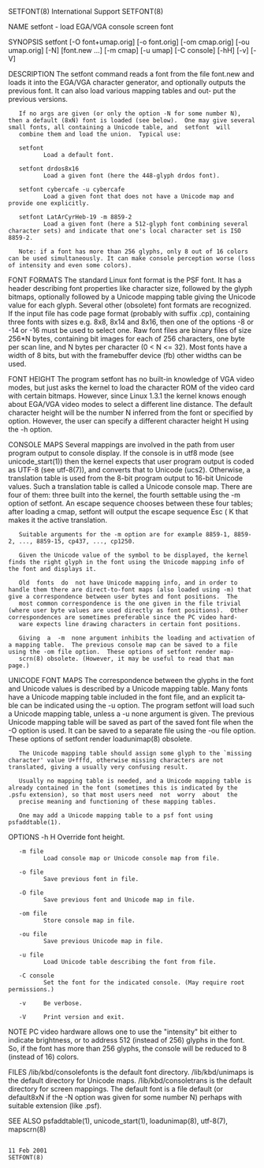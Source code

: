 SETFONT(8)                                                                                  International Support                                                                                  SETFONT(8)



NAME
       setfont - load EGA/VGA console screen font

SYNOPSIS
       setfont [-O font+umap.orig] [-o font.orig] [-om cmap.orig] [-ou umap.orig] [-N] [font.new ...]  [-m cmap] [-u umap] [-C console] [-hH] [-v] [-V]

DESCRIPTION
       The setfont command reads a font from the file font.new and loads it into the EGA/VGA character generator, and optionally outputs the previous font.  It can also load various mapping tables and out‐
       put the previous versions.

       If no args are given (or only the option -N for some number N), then a default (8xN) font is loaded (see below).  One may give several small fonts, all containing a Unicode table, and  setfont  will
       combine them and load the union.  Typical use:

       setfont
              Load a default font.

       setfont drdos8x16
              Load a given font (here the 448-glyph drdos font).

       setfont cybercafe -u cybercafe
              Load a given font that does not have a Unicode map and provide one explicitly.

       setfont LatArCyrHeb-19 -m 8859-2
              Load a given font (here a 512-glyph font combining several character sets) and indicate that one's local character set is ISO 8859-2.

       Note: if a font has more than 256 glyphs, only 8 out of 16 colors can be used simultaneously. It can make console perception worse (loss of intensity and even some colors).


FONT FORMATS
       The  standard Linux font format is the PSF font.  It has a header describing font properties like character size, followed by the glyph bitmaps, optionally followed by a Unicode mapping table giving
       the Unicode value for each glyph.  Several other (obsolete) font formats are recognized.  If the input file has code page format (probably with suffix .cp), containing three fonts  with  sizes  e.g.
       8x8,  8x14  and 8x16, then one of the options -8 or -14 or -16 must be used to select one.  Raw font files are binary files of size 256*N bytes, containing bit images for each of 256 characters, one
       byte per scan line, and N bytes per character (0 < N <= 32).  Most fonts have a width of 8 bits, but with the framebuffer device (fb) other widths can be used.


FONT HEIGHT
       The program setfont has no built-in knowledge of VGA video modes, but just asks the kernel to load the character ROM of the video card with certain bitmaps. However, since  Linux  1.3.1  the  kernel
       knows  enough  about  EGA/VGA  video modes to select a different line distance. The default character height will be the number N inferred from the font or specified by option. However, the user can
       specify a different character height H using the -h option.


CONSOLE MAPS
       Several mappings are involved in the path from user program output to console display. If the console is in utf8 mode (see unicode_start(1)) then the kernel expects that user program output is coded
       as  UTF-8  (see  utf-8(7)),  and converts that to Unicode (ucs2).  Otherwise, a translation table is used from the 8-bit program output to 16-bit Unicode values. Such a translation table is called a
       Unicode console map.  There are four of them: three built into the kernel, the fourth settable using the -m option of setfont.  An escape sequence chooses between these four tables; after loading  a
       cmap, setfont will output the escape sequence Esc ( K that makes it the active translation.

       Suitable arguments for the -m option are for example 8859-1, 8859-2, ..., 8859-15, cp437, ..., cp1250.

       Given the Unicode value of the symbol to be displayed, the kernel finds the right glyph in the font using the Unicode mapping info of the font and displays it.

       Old  fonts  do  not have Unicode mapping info, and in order to handle them there are direct-to-font maps (also loaded using -m) that give a correspondence between user bytes and font positions.  The
       most common correspondence is the one given in the file trivial (where user byte values are used directly as font positions).  Other correspondences are sometimes preferable since the PC video hard‐
       ware expects line drawing characters in certain font positions.

       Giving  a  -m  none argument inhibits the loading and activation of a mapping table.  The previous console map can be saved to a file using the -om file option.  These options of setfont render map‐
       scrn(8) obsolete. (However, it may be useful to read that man page.)


UNICODE FONT MAPS
       The correspondence between the glyphs in the font and Unicode values is described by a Unicode mapping table.  Many fonts have a Unicode mapping table included in the font file, and an explicit  ta‐
       ble  can be indicated using the -u option. The program setfont will load such a Unicode mapping table, unless a -u none argument is given. The previous Unicode mapping table will be saved as part of
       the saved font file when the -O option is used. It can be saved to a separate file using the -ou file option.  These options of setfont render loadunimap(8) obsolete.

       The Unicode mapping table should assign some glyph to the `missing character' value U+fffd, otherwise missing characters are not translated, giving a usually very confusing result.

       Usually no mapping table is needed, and a Unicode mapping table is already contained in the font (sometimes this is indicated by the .psfu extension), so that most users need  not  worry  about  the
       precise meaning and functioning of these mapping tables.

       One may add a Unicode mapping table to a psf font using psfaddtable(1).


OPTIONS
       -h H   Override font height.

       -m file
              Load console map or Unicode console map from file.

       -o file
              Save previous font in file.

       -O file
              Save previous font and Unicode map in file.

       -om file
              Store console map in file.

       -ou file
              Save previous Unicode map in file.

       -u file
              Load Unicode table describing the font from file.

       -C console
              Set the font for the indicated console. (May require root permissions.)

       -v     Be verbose.

       -V     Print version and exit.


NOTE
       PC  video  hardware  allows one to use the "intensity" bit either to indicate brightness, or to address 512 (instead of 256) glyphs in the font. So, if the font has more than 256 glyphs, the console
       will be reduced to 8 (instead of 16) colors.


FILES
       /lib/kbd/consolefonts is the default font directory.  /lib/kbd/unimaps is the default directory for Unicode maps.  /lib/kbd/consoletrans is the default directory for screen  mappings.   The  default
       font is a file default (or default8xN if the -N option was given for some number N) perhaps with suitable extension (like .psf).

SEE ALSO
       psfaddtable(1), unicode_start(1), loadunimap(8), utf-8(7), mapscrn(8)



                                                                                                 11 Feb 2001                                                                                       SETFONT(8)
